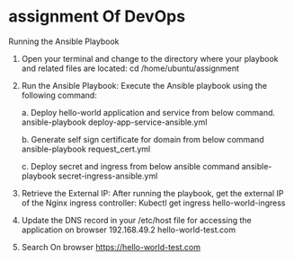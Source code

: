 # assignment Of DevOps

Running the Ansible Playbook
1. Open your terminal and change to the directory where your playbook and related files are located:
   cd /home/ubuntu/assignment

2. Run the Ansible Playbook: Execute the Ansible playbook using the following command:
    
    a. Deploy hello-world application and service from below command.
        ansible-playbook deploy-app-service-ansible.yml

    b. Generate self sign certificate for domain from below command
        ansible-playbook request_cert.yml

    c. Deploy secret and ingress from below ansible command
        ansible-playbook secret-ingress-ansible.yml

4. Retrieve the External IP: After running the playbook, get the external IP of the Nginx ingress controller:
        Kubectl get ingress hello-world-ingress

5. Update the DNS record in your /etc/host file for accessing the application on browser
        192.168.49.2 hello-world-test.com
   
6. Search On browser
        https://hello-world-test.com

